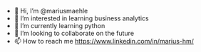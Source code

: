 - 👋 Hi, I’m @mariusmaehle
- 👀 I’m interested in learning business analytics
- 🌱 I’m currently learning python
- 💞️ I’m looking to collaborate on the future
- 📫 How to reach me https://www.linkedin.com/in/marius-hm/

<!---
mariusmaehle/mariusmaehle is a ✨ special ✨ repository because its `README.md` (this file) appears on your GitHub profile.
You can click the Preview link to take a look at your changes.
--->
